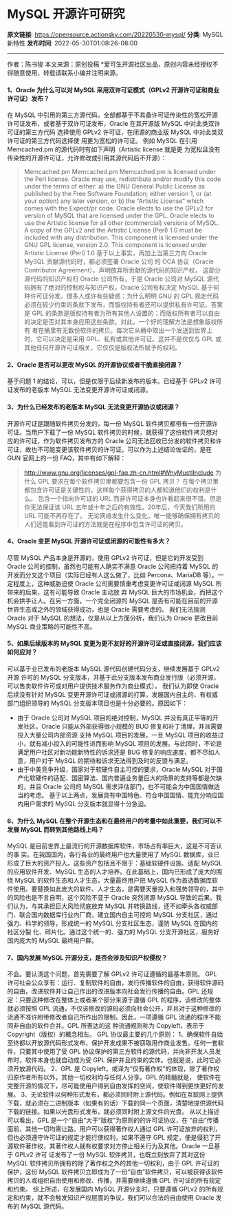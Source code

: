 # MySQL 开源许可研究

**原文链接**: https://opensource.actionsky.com/20220530-mysql/
**分类**: MySQL 新特性
**发布时间**: 2022-05-30T01:08:26-08:00

---

作者：陈书俊
本文来源：原创投稿
*爱可生开源社区出品，原创内容未经授权不得随意使用，转载请联系小编并注明来源。
#### 1、Oracle 为什么可以对 MySQL 采用双许可证模式（GPLv2 开源许可证和商业许可证）发布？
在 MySQL 中引用的第三方源代码，全部都基于不具备许可证传染性的宽松开源许可证发布，或者基于双许可证发布，Oracle 在其开源版 MySQL 中对此类双许可证的第三方代码 选择使用 GPLv2 许可证，在闭源的商业版 MySQL 中对此类双许可证的第三方代码选择使 用更为宽松的许可证。
例如 MySQL 在引用 Memcached.pm 的源代码时有如下声明（Artistic license 就是更 为宽松且没有传染性的开源许可证，允许修改或引用其源代码后不开源）：
> Memcached.pm
Memcached.pm
Memcached.pm is licensed
under the Perl license.
Oracle may use, redistribute and/or modify this code under the terms of either:
a) the GNU General Public License as published by the Free Software Foundation; either version 1, or (at your option) any later version, or
b) the &#8220;Artistic License&#8221; which comes with the Expect/pr code.
Oracle elects to use the GPLv2 for version of MySQL that are licensed under the GPL.
Oracle elects to use the Artistic license for all other (commercial) versions of MySQL.
A copy of the GPLv2 and the Artistic License (Perl) 1.0 must be included with any distribution. This component is licensed under the GNU GPL license, version 2.0. This component is licensed under Artistic License (Perl) 1.0
基于以上事实，再加上当第三方向 Oracle MySQL 贡献源代码时，都必须签署 Oracle 公司 的 OCA 协议（Oracle Contributor Agreement），声明放弃所贡献的源代码的知识产权， 这部分源代码的知识产权归 Oracle 公司所有，于是 Oracle 公司对 MySQL 源代码拥有了绝对的控制权与知识产权，Oracle 公司有权决定 MySQL 基于何种许可证分发。很多人或许有些疑惑：为什么明明 GNU 的 GPL 规定代码必须在较少约束的条款下发布，而版权持有者还可以提供私有许可证。答案是 GPL 的条款是版权持有者为所有其他人设置的；而版权所有者可以自由的决定是否对其本身应用这些条款。对此，一个好的理解方法是想象版权所有 者在桶里有无数份软件的拷贝。每次它从桶中取出一个发送到世界上时，它可以决定是采用 GPL、私有或其他许可证。这并不是仅仅与 GPL 或其他任何开源许可证相关，它仅仅是版权法所赋予的权利。
#### 2、Oracle 是否可以更改 MySQL 的开源协议或者干脆直接闭源？
基于问题 1 的结论，可以，但是仅限于后续新发布的版本。已经基于 GPLv2 许可证发布的老版本 MySQL 无法变更开源许可证或闭源。
#### 3、为什么已经发布的老版本 MySQL 无法变更开源协议或闭源？
开源许可证是跟随软件拷贝分发的，每一份 MySQL 软件拷贝都带有一份开源许可证。当用户下载了一份 MySQL 软件拷贝的时候，就获得了这份软件拷贝想对应的许可证，作为软件拷贝发布方的 Oracle 公司无法回收已分发的软件拷贝和许可证，故也不可能变更该软件拷贝的许可证。可以作为上述结论佐证的，是在 GUN 官网上的一份 FAQ，其中有如下解释：
> http://www.gnu.org/licenses/gpl-faq.zh-cn.html#WhyMustIInclude
为什么 GPL 要求在每个软件拷贝里都要包含一份 GPL 拷贝？
在每个拷贝里都包含许可证是关键性的，这样每个获得拷贝的人都知道他们的权利是什么。
包含一个指向许可证的 URL 而非许可证本身也许看起来很不错。但是你无法保证该 URL 五年或十年之后的有效性。20年后，今天我们所用的 URL 可能不再存在了。
无论网络发生什么变化，唯一能够确保拥有拷贝的人们还能看到许可证的方法就是在程序中包含许可证的拷贝。
#### 4、Oracle 变更 MySQL 开源许可证或闭源的可能性有多大？
尽管 MySQL 产品本身是开源的，使用 GPLv2 许可证，但是它的开发受到 Oracle 公司的控制，虽然也可能有人确实不满意 Oracle 公司把持着 MySQL 的开发而分叉这个项目（实际已经有人这么做了，比如 Percona、MariaDB 等）。一定程度上，这种威胁迫使 Oracle 公司需要慎重考虑变更许可证或闭源 MySQL 所带来的后果，这有可能导致 Oracle 主动放 弃 MySQL 巨大的市场机会，而把这个机会拱手让人。在另一方面，一个完全闭源的 MySQL 是否有可能在目前的开源世界生态或之外的领域获得成功，也是 Oracle 需要考虑的。
我们无法揣测 Oracle 对于 MySQL 的想法，仅是从以上方面分析，我们认为 Oracle 更改目前 MySQL 商业策略的可能性不高。
#### 5、如果后续版本的 MySQL 变更为更不友好的开源许可证或直接闭源，我们应该如何应对？
可以基于业已发布的老版本 MySQL 源代码创建代码分支，继续发展基于 GPLv2 开源 许可的 MySQL 分支版本，并基于此分支版本发布商业发行版（必须开源，可以售卖软件许可或对用户提供技术服务作为商业模式）。
我们认为即使 Oracle 后续没有针对 MySQL 变更开源许可证或闭源的打算，发展国内自主的、有权威部门组织领导的 MySQL 分支版本项目也是十分必要的。原因如下：
- 由于 Oracle 公司对 MySQL 项目的绝对控制，MySQL 并没有真正平等的开发社区，Oracle 只能从外部获得很小规模的 BUG 修复和补丁清理，并且需要投入大量公司内部资源 支持 MySQL 项目的发展，一旦 MySQL 项目的收益过小，就有减小投入的可能性进而影响 MySQL 项目的发展。与此同时，不论是满足用户社区对新功能新特性的诉求还是 BUG 修复的响应速度，都不尽如人意，用户对于 MySQL 的期待和诉求无法得到及时的反馈与满足。
- 由于中美竞争升级，国家对于软硬件自主可控的要求，Oracle MySQL 对于国产化软硬件的适配、国密算法、国内普遍业务量巨大的场景的支持等都是欠缺的，并且 Oracle 公司的 MySQL 需求评估部门，也不可能会为中国国情做适当的考虑。
基于以上两点，发展具有中国特色、符合中国国情、能充分响应国内用户需求的 MySQL 分支版本就显得十分急迫。
#### 6、为什么 MySQL 在整个开源生态和在最终用户的考量中如此重要，我们可以不发展 MySQL 而转到其他路线上吗？
MySQL 是目前世界上最流行的开源数据库软件，市场占有率巨大，这是不可否认的事 实。在我国国内，各行各业的最终用户也大量使用了 MySQL 数据库，业已形成了巨大的资产投入。这些资产包括且不限于：基础软硬件设施、适配 MySQL 的应用软件开发、MySQL 生态的人才培养。在此基础上，国内已形成了庞大的围绕 MySQL 的软件生态和人才生态，大量最终用户把 MySQL 作为首选数据库软件使用。要替换如此庞大的软件、人才生态，是需要天量投入和强势领导的，其中的风险也是不言自明，这个风险不亚于 Oracle 突然闭源 MySQL 导致的后果。我们认为，与其承担巨大风险彻底放弃 MySQL 并转换路线，还不如牵头各权威部门、联合国内数据库行业内厂商，建立国内自主可控的 MySQL 分支社区，通过强力、科学的领导，形成统一的 MySQL 分支社区生态，谨防 MySQL 在国内的社区分裂 化、碎片化。通过这个统一的、强力的 MySQL 分支开源社区，服务好国内庞大的 MySQL 最终用户群。
#### 7、国内发展 MySQL 开源分支，是否会涉及知识产权侵权？
不会。要认清这个问题，首先需要了解 GPLv2 许可证遵循的最基本原则。
GPL 许可社会公众享有：运行、复制软件的自由，发行传播软件的自由，获得软件源码的自由，改进软件并让自己作出的改进版本向社会发行传播的自由。GPL 还规定：只要这种修改在整体上或者某个部分来源于遵循 GPL 的程序，该修改的整体就必须按照 GPL 流通，不仅该修改的源码必须向社会公开，并且对于这种修改的流通不准许附带修改者自己所作出的限制。因此，一项遵循 GPL 流通的程序不能同非自由的软件合并。GPL 所表达的这 种流通规则称为 Copyleft，表示于 Copyright（版权）的概念相左。
GPL 协议最主要的几个原则：
1、确保软件自始至终都以开放源代码形式发布，保护开发成果不被窃取用作商业发售。任何一套软件，只要其中使用了受 GPL 协议保护的第三方软件的源代码，并向非开发人员发布时，软件本身也就自动成为受 GPL 保护并且约束的实体。也就是说，此时它必须开放源代码。
2、GPL 是 Copyleft，或译为“仅有著作权”的体现，除了著作权归原作者所有以外，其他一切权利均与任何人分享。GPL 的精髓就是， 使软件在完整开源的情况下，尽可能使用户得到自由发挥的空间，使软件得到更快更好的发展。
3、无论软件以何种形式发布，都必须同时附上源代码。例如在互联网上提供下载，就必须在二进制版本（如果有的话）下载的同一个页面，清楚地提供源代码下载的链接。如果以光盘形式发布，就必须同时附上源文件的光盘。
从以上描述可以看出，GPL 是一个“自由”大于“版权”为原则的的许可证协议，在 “自由”传播面前，其他一切均需让路。用户可以获得著作权人通过 GPL 许可证放弃的权利，但也必须遵守许可证的规定才能行使权利，如果不遵守 GPL 规定，便是侵犯了开源软件著作权，其著作权人就有权要求对方停止相关行为及其他。Oracle 一旦基于 GPLv2 许可 证发布了一份 MySQL 软件拷贝，也既立刻放弃了其对这份 MySQL 软件拷贝所拥有的除了著作权之外的其他一切权利，由于 GPL 许可证的保护，这份 MySQL 软件拷贝立即成为了一份“自由”软件拷贝，可以被获得该软件拷贝的人或组织自由使用和修改、传播，并需要继续遵循 GPL 许可证的所有规定和约束。
综上所述，在发展国内 MySQL 开源分支时，只要遵循 GPLv2 的所有规定和约束，就不会触发知识产权层面的争议，我们可以合法的自由使用 Oracle 发布的 MySQL 源代码。